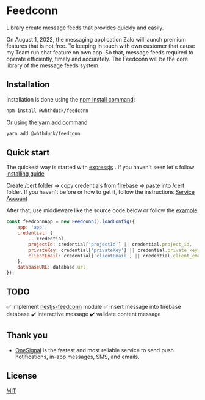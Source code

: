 # Feedconn
Library create message feeds that provides quickly and easily.

On August 1, 2022, the messaging application Zalo will launch premium features that is not free. To keeping in touch with own customer that cause my Team run chat feature on own app. So that, message feeds required to operate efficiently, timely and accurately. The Feedconn will be the core library of the message feeds system.

## Installation
Installation is done using the [npm install command](https://docs.npmjs.com/getting-started/installing-npm-packages-locally):
```bash
npm install @whthduck/feedconn
```

Or using the [yarn add command](https://yarnpkg.com/cli/add)
```bash
yarn add @whthduck/feedconn
```

## Quick start
The quickest way is started with [expressjs](http://expressjs.com/en/starter/installing.html)  . If you haven't seen let's follow  [installing guide ](http://expressjs.com/en/starter/installing.html)

Create /cert folder => copy credentials from firebase => paste into /cert folder. If you haven't before or how to get it, follow the instructions [Service Account](https://firebase.google.com/support/guides/service-accounts)

After that, use middleware like the source code below or follow the [example](https://github.com/whthduck/feedconn/tree/main/example)
``` javascript
const feedconnApp = new Feedconn().loadConfig({
	app: 'app',
	credential: {
		...credential,
		projectId: credential['projectId'] || credential.project_id,
		privateKey: credential['privateKey'] || credential.private_key,
		clientEmail: credential['clientEmail'] || credential.client_email,
	},
	databaseURL: database.url,
});
```

## TODO
✅ Implement [nestjs-feedconn](https://github.com/whthduck/nestjs-feedconn) module
✅ insert message into firebase database
✔️ interactive message
✔️ validate content message

## Thank you
- [OneSignal](https://onesignal.com/)  is the fastest and most reliable service to send push notifications, in-app messages, SMS, and emails.

## License
[MIT](https://github.com/whthduck/feedconn/blob/main/LICENSE)